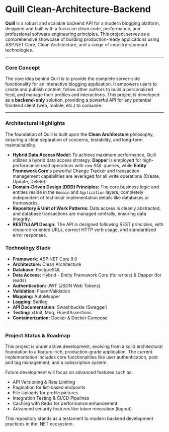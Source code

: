 # Quill Clean-Architecture-Backend

**Quill** is a robust and scalable backend API for a modern blogging platform, designed and built with a focus on clean code, performance, and professional software engineering principles. This project serves as a comprehensive showcase of building production-ready applications using ASP.NET Core, Clean Architecture, and a range of industry-standard technologies.

---

### Core Concept

The core idea behind Quill is to provide the complete server-side functionality for an interactive blogging application. It empowers users to create and publish content, follow other authors to build a personalized feed, and manage their profiles and interactions. This project is developed as a **backend-only** solution, providing a powerful API for any potential frontend client (web, mobile, etc.) to consume.

---

### Architectural Highlights

The foundation of Quill is built upon the **Clean Architecture** philosophy, ensuring a clear separation of concerns, testability, and long-term maintainability.

*   **Hybrid Data Access Model:** To achieve maximum performance, Quill utilizes a hybrid data access strategy. **Dapper** is employed for high-performance read operations with raw SQL queries, while **Entity Framework Core**'s powerful Change Tracker and transaction management capabilities are leveraged for all write operations (Create, Update, Delete).
*   **Domain-Driven Design (DDD) Principles:** The core business logic and entities reside in the `Domain` and `Application` layers, completely independent of technical implementation details like databases or frameworks.
*   **Repository & Unit of Work Patterns:** Data access is cleanly abstracted, and database transactions are managed centrally, ensuring data integrity.
*   **RESTful API Design:** The API is designed following REST principles, with resource-oriented URLs, correct HTTP verb usage, and standardized error responses.

### Technology Stack

*   **Framework:** ASP.NET Core 9.0
*   **Architecture:** Clean Architecture
*   **Database:** PostgreSQL
*   **Data Access:** Hybrid - Entity Framework Core (for writes) & Dapper (for reads)
*   **Authentication:** JWT (JSON Web Tokens)
*   **Validation:** FluentValidation
*   **Mapping:** AutoMapper
*   **Logging:** Serilog
*   **API Documentation:** Swashbuckle (Swagger)
*   **Testing:** xUnit, Moq, FluentAssertions
*   **Containerization:** Docker & Docker Compose

---

### Project Status & Roadmap

This project is under active development, evolving from a solid architectural foundation to a feature-rich, production-grade application. The current implementation includes core functionalities like user authentication, post and tag management, and a subscription system.

Future development will focus on advanced features such as:
*   API Versioning & Rate Limiting
*   Pagination for list-based endpoints
*   File Uploads for profile pictures
*   Integration Testing & CI/CD Pipelines
*   Caching with Redis for performance enhancement
*   Advanced security features like token revocation (logout)

This repository stands as a testament to modern backend development practices in the .NET ecosystem.
